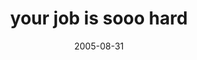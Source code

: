 ---
layout: base.njk
title : 'your job is sooo hard' 
view_title : 'your job is sooo hard' 
year : '2005' 
date : '2005-08-31' 
img_file : '/drawing/yourjobissooohard.png' 
html_file : 'yourjobissooohard' 
next_html : 'hesgone.html' 
year_order : '110' 
permalink : "title/{{html_file}}.html"
---